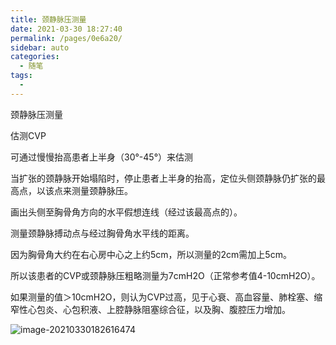 ```yaml
---
title: 颈静脉压测量
date: 2021-03-30 18:27:40
permalink: /pages/0e6a20/
sidebar: auto
categories:
  - 随笔
tags:
  - 
---
```

颈静脉压测量

估测CVP

可通过慢慢抬高患者上半身（30°-45°）来估测

当扩张的颈静脉开始塌陷时，停止患者上半身的抬高，定位头侧颈静脉仍扩张的最高点，以该点来测量颈静脉压。

画出头侧至胸骨角方向的水平假想连线（经过该最高点的）。

测量颈静脉搏动点与经过胸骨角水平线的距离。

因为胸骨角大约在右心房中心之上约5cm，所以测量的2cm需加上5cm。

所以该患者的CVP或颈静脉压粗略测量为7cmH2O（正常参考值4-10cmH2O）。

如果测量的值＞10cmH2O，则认为CVP过高，见于心衰、高血容量、肺栓塞、缩窄性心包炎、心包积液、上腔静脉阻塞综合征，以及胸、腹腔压力增加。

![image-20210330182616474](https://gitee.com/humorlife2020/img/raw/main/image-20210330182616474.png)




